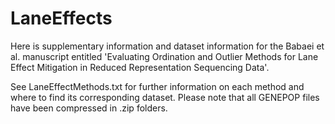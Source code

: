 # LaneEffects

Here is supplementary information and dataset information for the Babaei et al. manuscript entitled 'Evaluating Ordination and Outlier Methods for Lane Effect Mitigation in Reduced Representation Sequencing Data'.

See LaneEffectMethods.txt for further information on each method and where to find its corresponding dataset.
Please note that all GENEPOP files have been compressed in .zip folders.

